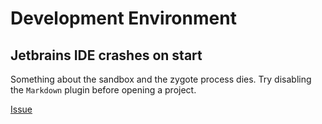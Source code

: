 # Development Environment

## Jetbrains IDE crashes on start
Something about the sandbox and the zygote process dies.
Try disabling the `Markdown` plugin before opening a project.

[Issue](https://github.com/flathub/com.jetbrains.PyCharm-Community/issues/542)

